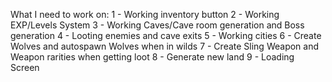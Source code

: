 What I need to work on:
 1 - Working inventory button
 2 - Working EXP/Levels System
 3 - Working Caves/Cave room generation and Boss generation
 4 - Looting enemies and cave exits
 5 - Working cities
 6 - Create Wolves and autospawn Wolves when in wilds
 7 - Create Sling Weapon and Weapon rarities when getting loot
 8 - Generate new land 
 9 - Loading Screen
